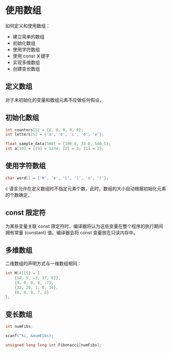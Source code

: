 # 使用数组

如何定义和使用数组：

- 建立简单的数组
- 初始化数组
- 使用字符数组
- 使用 const 关键字
- 实现多维数组
- 创建变长数组

## 定义数组

对于未初始化的变量和数组元素不应做任何假设。

## 初始化数组

```c
int counters[5] = {0, 0, 0, 0, 0};
int letters[5] = {'a', 'b', 'c', 'd', 'e'};
```

```c
float sample_data[500] = {100.0, 33.0, 500.5};
int a[10] = {[9] = 1234; [2] = 3; [1] = 2};
```

## 使用字符数组

```c
char word[] = {'H', 'e', 'l', 'l', 'o', '!'};
```

c 语言允许在定义数组时不指定元素个数，此时，数组的大小自动根据初始化元素的个数确定。

## const 限定符

为某些变量关联 const 限定符时，编译器将认为这些变量在整个程序的执行期间拥有常量 (constant) 值。编译器会将 const 变量放在只读内存中。

## 多维数组

二维数组的声明方式与一维数组相同：

```c
int M[4][5] = {
    {10, 5, -3, 17, 82},
    {9, 0, 0, 8, -7},
    {32, 20, 1, 0, 14},
    {0, 0, 8, 7, 6}
};
```

## 变长数组

```c
int numFibs;

scanf("%i, &numFibs);

unsigned long long int Fibonacci[numFibs];
```
